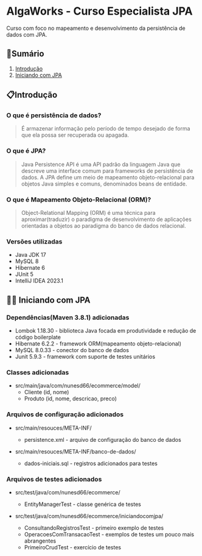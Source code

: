 # AlgaWorks - Curso Especialista JPA

Curso com foco no mapeamento e desenvolvimento da persistência de dados com JPA.

## :receipt:Sumário

1. [Introdução](#intro)
2. [Iniciando com JPA](#iniciando)

## :clipboard:Introdução <a id="intro"></a>

### O que é persistência de dados?

> É armazenar informação pelo período de tempo desejado de forma que ela possa ser recuperada ou apagada.

### O que é JPA?

> Java Persistence API é uma API padrão da linguagem Java que descreve uma interface comum para frameworks de persistência de dados. A JPA define um meio de mapeamento objeto-relacional para objetos Java simples e comuns, denominados beans de entidade.

### O que é Mapeamento Objeto-Relacional (ORM)?

> Object-Relational Mapping (ORM) é uma técnica para aproximar(traduzir) o paradigma de desenvolvimento de aplicações orientadas a objetos ao paradigma do banco de dados relacional.

### Versões utilizadas

- Java JDK 17
- MySQL 8
- Hibernate 6
- JUnit 5
- IntelliJ IDEA 2023.1

## :man_technologist: Iniciando com JPA <a id="iniciando"></a>

### Dependências(Maven 3.8.1) adicionadas

- Lombok 1.18.30 - biblioteca Java focada em produtividade e redução de código boilerplate
- Hibernate 6.2.2 -  framework ORM(mapeamento objeto-relacional)
- MySQL 8.0.33 - conector do banco de dados
- Junit 5.9.3 - framework com suporte de testes unitários

### Classes adicionadas

- src/main/java/com/nunesd66/ecommerce/model/
  - Cliente (id, nome)
  - Produto (id, nome, descricao, preco)

### Arquivos de configuração adicionados

- src/main/resouces/META-INF/
  - persistence.xml - arquivo de configuração do banco de dados

- src/main/resouces/META-INF/banco-de-dados/
  - dados-iniciais.sql - registros adicionados para testes

### Arquivos de testes adicionados

- src/test/java/com/nunesd66/ecommerce/
  - EntityManagerTest - classe genérica de testes

- src/test/java/com/nunesd66/ecommerce/iniciandocomjpa/
  - ConsultandoRegistrosTest - primeiro exemplo de testes
  - OperacoesComTransacaoTest - exemplos de testes um pouco mais abrangentes
  - PrimeiroCrudTest - exercício de testes